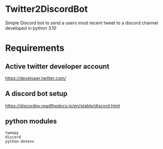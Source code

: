 # Twitter2DiscordBot
Simple Discord bot to send a users most recent tweet to a discord channel developed in python 3.10

# Requirements
## Active twitter developer account
https://developer.twitter.com/

## A discord bot setup
https://discordpy.readthedocs.io/en/stable/discord.html

## python modules
```
tweepy
discord
python-dotenv
```
